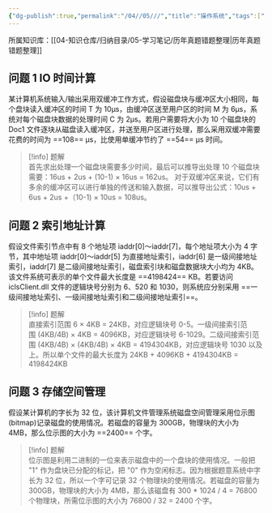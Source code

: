 ```yaml
---
{"dg-publish":true,"permalink":"/04//05///","title":"操作系统","tags":["历年真题","软考","系统架构设计师"]}
---
```



所属知识库：[[04-知识仓库/归纳目录/05-学习笔记/历年真题错题整理\|历年真题错题整理]]

## 问题 1 IO 时间计算

某计算机系统输入/输出采用双缓冲工作方式，假设磁盘块与缓冲区大小相同，每个盘块读入缓冲区的时间 T 为 10μs，由缓冲区送至用户区的时间 M 为 6μs，系统对每个磁盘块数据的处理时间 C 为 2μs。若用户需要将大小为 10 个磁盘块的 Doc1 文件逐块从磁盘读入缓冲区，并送至用户区进行处理，那么采用双缓冲需要花费的时间为 ==108== μs，比使用单缓冲节约了 ==54== μs 时间。

> [!info] 题解  
> 首先求出处理一个磁盘块需要多少时间，最后可以推导出处理 10 个磁盘块需要：16us + 2us + (10-1) × 16us = 162us。
> 对于双缓冲区来说，它们有多余的缓冲区可以进行单独的传送和输入数据，可以推导出公式：10us + 6us + 2us +（10-1) × 10us = 108us。

## 问题 2 索引地址计算  

假设文件索引节点中有 8 个地址项 iaddr\[0\]～iaddr\[7\]，每个地址项大小为 4 字节，其中地址项 iaddr\[0\]～iaddr\[5\] 为直接地址索引，iaddr\[6\] 是一级间接地址索引，iaddr\[7\] 是二级间接地址索引，磁盘索引块和磁盘数据块大小均为 4KB。该文件系统可表示的单个文件最大长度是 ==4198424== KB。若要访问 iclsClient.dll 文件的逻辑块号分别为 6、520 和 1030，则系统应分别采用 ==一级间接地址索引、一级间接地址索引和二级间接地址索引==。

> [!info] 题解  
> 直接索引范围 6 × 4KB = 24KB，对应逻辑块号 0-5。一级间接索引范围 (4KB/4B) × 4KB = 4096KB，对应逻辑块号 6-1029。二级间接索引范围 (4KB/4B) × (4KB/4B) × 4KB = 4194304KB，对应逻辑块号 1030 以及上。所以单个文件的最大长度为 24KB + 4096KB + 4194304KB = 4198424KB

## 问题 3 存储空间管理

假设某计算机的字长为 32 位，该计算机文件管理系统磁盘空间管理采用位示图(bitmap)记录磁盘的使用情况。若磁盘的容量为 300GB，物理块的大小为 4MB，那么位示图的大小为 ==2400== 个字。

> [!info] 题解  
> 位示图是利用二进制的一位来表示磁盘中的一个盘块的使用情况。一般把 "1" 作为盘块已分配的标记，把 "0" 作为空闲标志。因为根据题意系统中字长为 32 位，所以一个字可记录 32 个物理块的使用情况。若磁盘的容量为 300GB，物理块的大小为 4MB，那么该磁盘有 300 * 1024 / 4 = 76800 个物理块，所需位示图的大小为 76800 / 32 = 2400 个字。
